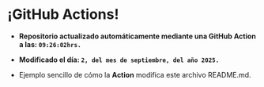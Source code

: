 # ¡GitHub Actions!
* **Repositorio actualizado automáticamente mediante una GitHub Action a las: `09:26:02hrs.`**
* **Modificado el día: `2, del mes de septiembre, del año 2025.`**

* Ejemplo sencillo de cómo la **Action** modifica este archivo README.md.
